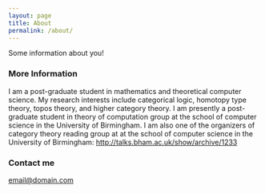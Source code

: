 ```yaml
---
layout: page
title: About
permalink: /about/
---
```


Some information about you!

### More Information

I am a post-graduate student in mathematics and theoretical computer science. My research interests include categorical logic, homotopy type theory, topos theory, and higher category theory. 
I am presently a post-graduate student in theory of computation group at the school of computer science in the University of Birmingham. 
I am also one of the organizers of category theory reading group at at the school of computer science in the University of Birmingham:
http://talks.bham.ac.uk/show/archive/1233
### Contact me

[email@domain.com](mailto:email@domain.com)
